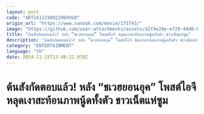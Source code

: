 ```yaml
---
layout: post
code: "ART24111509229EHXGO"
origin_url: "https://www.sanook.com/movie/175743/"
image: "https://github.com/user-attachments/assets/d2f4e29e-ef29-44d0-b81b-808dbd4a4308"
title: "ต้นสังกัดตอบแล้ว! หลัง “ชเวฮยอนอุค” โพสต์ไอจี หลุดเงาสะท้อนภาพนู้ดทั้งตัว ชาวเน็ตแห่ซูม"
description: "ต้นสังกัดตอบแล้ว! หลัง “ชเวฮยอนอุค” โพสต์ไอจี ติดเงาสะท้อนภาพนู้ดทั้งตัว ชาวเน็ตแห่ซูมกันใหญ่!"
category: "ENTERTAINMENT"
language: "th"
date: 2024-11-15T13:48:12.078Z
---
```


# ต้นสังกัดตอบแล้ว! หลัง “ชเวฮยอนอุค” โพสต์ไอจี หลุดเงาสะท้อนภาพนู้ดทั้งตัว ชาวเน็ตแห่ซูม